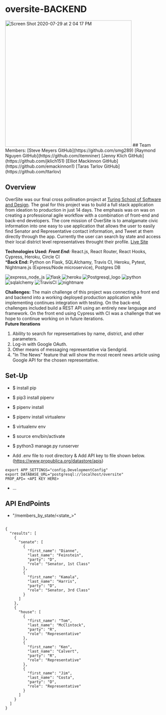 # oversite-BACKEND

<img width="405" alt="Screen Shot 2020-07-29 at 2 04 17 PM" src="https://user-images.githubusercontent.com/49219371/88853381-7e2de480-d1a4-11ea-8700-8d7cf59b8c26.png">
## Team Members:
[Steve Meyers GitHub](https://github.com/smg289)
[Raymond Nguyen GitHub](https://github.com/itemniner)
[Jenny Klich GitHub](https://github.com/jklich151)
[Elliot Mackinnon GitHub](https://github.com/emackinnon1)
[Taras Tarlov GitHub](https://github.com/ttarlov)

## Overview
OverSite was our final cross pollination project at [Turing School of Software and Design](http://turing.io). The goal for this project was to build a full stack application from ideation to production in just 14 days. The emphasis was on was on creating a professional agile workflow with a combination of front-end and back-end developers.
The core mission of OverSite is to amalgamate civic information into one easy to use application that allows the user to easily find Senator and Representative contact information, and Tweet at them directly through the app. Currently the user can search by state and access their local district level representatives throught their profile. 
[Live Site](https://oversite-app.herokuapp.com/)

**Technologies Used:**
***Front End:***
React.js, React Router, React Hooks, Cypress, Heroku, Circle CI  
***Back End:**
Python on Flask, SQLAlchamy, Travis CI, Heroku, Pytest, Nightmare.js (Express/Node microservice), Postgres DB

![express_node_js](https://user-images.githubusercontent.com/49219371/88857256-ccde7d00-d1aa-11ea-9cc5-bda3317b9cdb.jpeg)
![flask](https://user-images.githubusercontent.com/49219371/88857257-cd771380-d1aa-11ea-8353-42c7a486f3cf.png)
![heroku](https://user-images.githubusercontent.com/49219371/88857259-ce0faa00-d1aa-11ea-9e3f-fd0d12459fa9.png)
![Postgresql_logo](https://user-images.githubusercontent.com/49219371/88857260-ce0faa00-d1aa-11ea-9cb5-b3b2a802b624.png)
![python](https://user-images.githubusercontent.com/49219371/88857262-cea84080-d1aa-11ea-8b52-9e08e5e50c38.png)
![sqlalchemy](https://user-images.githubusercontent.com/49219371/88857264-cea84080-d1aa-11ea-8b4b-f73a1fe89f0e.jpeg)
![TravisCI](https://user-images.githubusercontent.com/49219371/88857266-cf40d700-d1aa-11ea-95b9-aff1822154aa.png)
![nightmare](https://user-images.githubusercontent.com/49219371/88857357-ff887580-d1aa-11ea-8e05-4080e585b310.png)

**Challenges:**
The main challenge of this project was connecting a front end and backend into a working deployed production application while implementing continues integration with testing. On the back-end, challenges included build a REST API using an entirely new language and framework. On the front end using Cypress with CI was a challenge that we hope to continue working on in future iterations.  
**Future Iterations**
1. Ability to search for representatives by name, district, and other parameters.
2. Log-in with Google OAuth. 
3. Other means of messaging representative via Sendgrid. 
4. "In The News" feature that will show the most recent news article using Google API for the chosen representative.    


## Set-Up

* $ install pip

* $ pip3 install pipenv

* $ pipenv install 

* $ pipenv install virtualenv

* $ virtualenv env

* $ source env/bin/activate

* $ python3 manage.py runserver

* Add .env file to root directory & Add API key to file shown below. (https://www.propublica.org/datastore/apis)

```
export APP_SETTINGS="config.DevelopmentConfig"
export DATABASE_URL="postgresql://localhost/oversite"
PROP_API= <API KEY HERE>
```

* ...

## API EndPoints 
* "/members_by_state/<state_>"
```

{
  "results": [
    {
      "senate": [
        {
          "first_name": "Dianne",
          "last_name": "Feinstein",
          "party": "D",
          "role": "Senator, 1st Class"
        },
        {
          "first_name": "Kamala",
          "last_name": "Harris",
          "party": "D",
          "role": "Senator, 3rd Class"
        }
      ]
    },
    {
      "house": [
        {
          "first_name": "Tom",
          "last_name": "McClintock",
          "party": "R",
          "role": "Representative"
        },
        {
          "first_name": "Ken",
          "last_name": "Calvert",
          "party": "R",
          "role": "Representative"
        },
        {
          "first_name": "Jim",
          "last_name": "Costa",
          "party": "D",
          "role": "Representative"
        }
      ]
    }
  ]
}
```
